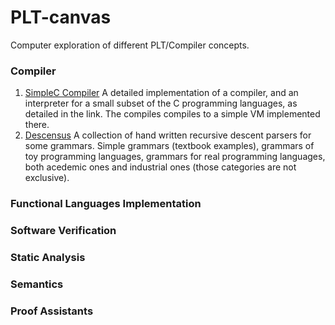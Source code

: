 # PLT-canvas

Computer exploration of different PLT/Compiler concepts. 

### Compiler
1. [SimpleC Compiler](https://github.com/gamma-plt/canvas/tree/master/simpleCompiler)
A detailed implementation of a compiler, and an interpreter for a small subset of the C programming languages, as detailed in the link. The compiles compiles to a simple VM implemented there.
2. [Descensus](https://github.com/gamma-plt/canvas/tree/master/descensus)
A collection of hand written recursive descent parsers for some grammars. Simple grammars (textbook examples), grammars of toy programming languages, grammars for real programming languages, both acedemic ones and industrial ones (those categories are not exclusive).

### Functional Languages Implementation

### Software Verification

### Static Analysis

### Semantics

### Proof Assistants

